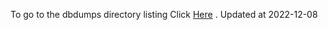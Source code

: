 To go to the dbdumps directory listing Click [Here](https://ipfs.io/ipfs/bafkreiey7psgfggvztheyhgev35nr4mpovsthu7ekihi2ya4ljjovamhlq) . Updated at 2022-12-08